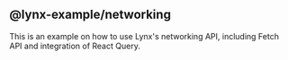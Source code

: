 ## @lynx-example/networking

This is an example on how to use Lynx's networking API, including Fetch API and integration of React Query.
